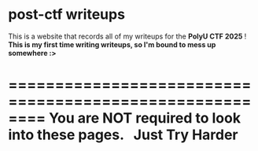 # post-ctf writeups
This is a website that records all of my writeups for the <b>PolyU CTF 2025</b> !
<b><br>This is my first time writing writeups, so I'm bound to mess up somewhere :></b>

========================================================
<b> You are NOT required to look into these pages. </b>
<b> &nbsp;         Just Try Harder&nbsp;           </b>
========================================================
